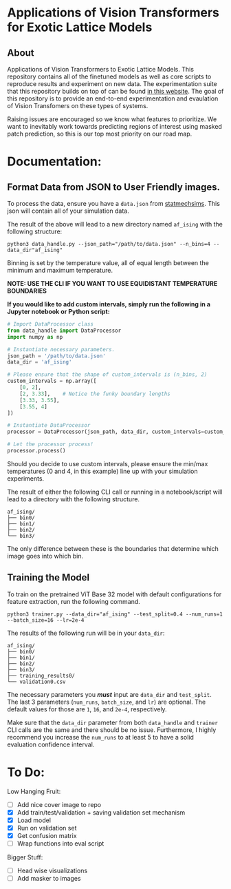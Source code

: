 # Applications of Vision Transformers for Exotic Lattice Models 

## About
Applications of Vision Transformers to Exotic Lattice Models. This repository contains all of the finetuned models as well as core scripts to reproduce results and experiment on new data. The experimentation suite that this repository builds on top of can be found [in this website](https://www.statmechsims.com/). The goal of this repository is to provide an end-to-end experimentation and evaulation of Vision Transfomers on these types of systems.

Raising issues are encouraged so we know what features to prioritize. We want to inevitably work towards predicting regions of interest using masked patch prediction, so this is our top most priority on our road map. 

# Documentation:

## Format Data from JSON to User Friendly images.
To process the data, ensure you have a `data.json` from [statmechsims](https://www.statmechsims.com/). This json will contain all of your simulation data.

The result of the above will lead to a new directory named `af_ising` with the following structure:

```console
python3 data_handle.py --json_path="/path/to/data.json" --n_bins=4 --data_dir"af_ising"
```

Binning is set by the temperature value, all of equal length between the minimum and maximum temperature.

**NOTE: USE THE CLI IF YOU WANT TO USE EQUIDISTANT TEMPERATURE BOUNDARIES** 

**If you would like to add custom intervals, simply run the following in a Jupyter notebook or Python script:**

```python
# Import DataProcessor class
from data_handle import DataProcessor
import numpy as np

# Instantiate necessary parameters.
json_path = '/path/to/data.json'
data_dir = 'af_ising'

# Please ensure that the shape of custom_intervals is (n_bins, 2)
custom_intervals = np.array([
    [0, 2],
    [2, 3.33],    # Notice the funky boundary lengths
    [3.33, 3.55], 
    [3.55, 4]
])

# Instantiate DataProcessor
processor = DataProcessor(json_path, data_dir, custom_intervals=custom_intervals)

# Let the processor process!
processor.process()
```
Should you decide to use custom intervals, please ensure the min/max temperatures (0 and 4, in this example) line up with your simulation experiments.

The result of either the following CLI call or running in a notebook/script will lead to a directory with the following structure.

```console
af_ising/
├── bin0/ 
├── bin1/
├── bin2/
└── bin3/ 
```
The only difference between these is the boundaries that determine which image goes into which bin.

## Training the Model

To train on the pretrained ViT Base 32 model with default configurations for feature extraction, run the following command.

```console
python3 trainer.py --data_dir="af_ising" --test_split=0.4 --num_runs=1 --batch_size=16 --lr=2e-4
```

The results of the following run will be in your `data_dir`:

```console
af_ising/
├── bin0/ 
├── bin1/
├── bin2/
├── bin3/
├── training_results0/
└── validation0.csv

```

The necessary parameters you ***must*** input are `data_dir` and `test_split`. The last 3 parameters (`num_runs`, `batch_size`, and `lr`) are optional. The default values for those are `1`, `16`, and `2e-4`, respectively.

Make sure that the `data_dir` parameter from both `data_handle` and `trainer` CLI calls are the same and there should be no issue. Furthermore, I highly recommend you increase the `num_runs` to at least 5 to have a solid evaluation confidence interval.

# To Do:

Low Hanging Fruit:
- [ ] Add nice cover image to repo
- [x] Add train/test/validation + saving validation set mechanism
- [x] Load model
- [x] Run on validation set
- [x] Get confusion matrix
- [ ] Wrap functions into eval script

Bigger Stuff:
- [ ] Head wise visualizations
- [ ] Add masker to images